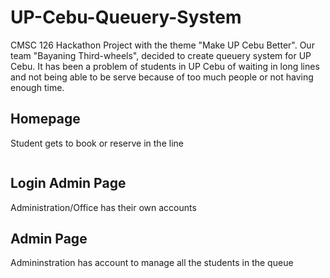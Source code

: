 # UP-Cebu-Queuery-System

CMSC 126 Hackathon Project with the theme "Make UP Cebu Better". Our team "Bayaning Third-wheels", decided to create queuery system for UP Cebu. It has been a problem of students in UP Cebu of waiting in long lines and not being able to be serve because of too much people or not having enough time.

<h2>Homepage</h2>
<p>Student gets to book or reserve in the line<p>
<img src="">

<h2>Login Admin Page</h2>
<p>Administration/Office has their own accounts</p>

<h2>Admin Page</h2>
<p>Admininstration has account to manage all the students in the queue<p>


